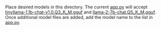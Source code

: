 Place desired models in this directory. The current [app.py](/app.py) will accept [tinyllama-1.1b-chat-v1.0.Q3_K_M.gguf](https://huggingface.co/TheBloke/TinyLlama-1.1B-Chat-v1.0-GGUF) and [llama-2-7b-chat.Q5_K_M.gguf](https://huggingface.co/TheBloke/Llama-2-7B-Chat-GGUF). Once additional model files are added, add the model name to the list in [app.py](/app.py).
